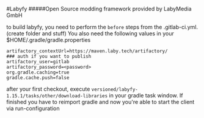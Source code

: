 #Labyfy
#####Open Source modding framework provided by LabyMedia GmbH

to build labyfy, you need to perform the `before` steps from the .gitlab-ci.yml. (create folder and stuff)
You also need the following values in your $HOME/.gradle/gradle.properties

```
artifactory_contextUrl=https://maven.laby.tech/artifactory/
### auth if you want to publish
artifactory_user=gitlab
artifactory_password=<password>
org.gradle.caching=true
gradle.cache.push=false
```

after your first checkout, execute 
`versioned/labyfy-1.15.1/tasks/other/download-libraries`
in your gradle task window.
If finished you have to reimport gradle and 
now you're able to start the client via run-configuration